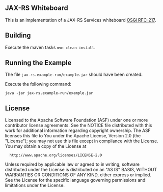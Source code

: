 ## JAX-RS Whiteboard

This is an implementation of a JAX-RS Services whiteboard [OSGi RFC-217](https://github.com/osgi/design/tree/master/rfcs/rfc0217).

## Building

Execute the maven tasks `mvn clean install`.

## Running the Example

The file `jax-rs.example-run/example.jar` should have been created.

Execute the following command:

```
java -jar jax-rs.example-run/example.jar
```

## License

  Licensed to the Apache Software Foundation (ASF) under one or more
  contributor license agreements.  See the NOTICE file distributed with
  this work for additional information regarding copyright ownership.
  The ASF licenses this file to You under the Apache License, Version 2.0
  (the "License"); you may not use this file except in compliance with
  the License.  You may obtain a copy of the License at

      http://www.apache.org/licenses/LICENSE-2.0

  Unless required by applicable law or agreed to in writing, software
  distributed under the License is distributed on an "AS IS" BASIS,
  WITHOUT WARRANTIES OR CONDITIONS OF ANY KIND, either express or implied.
  See the License for the specific language governing permissions and
  limitations under the License. 